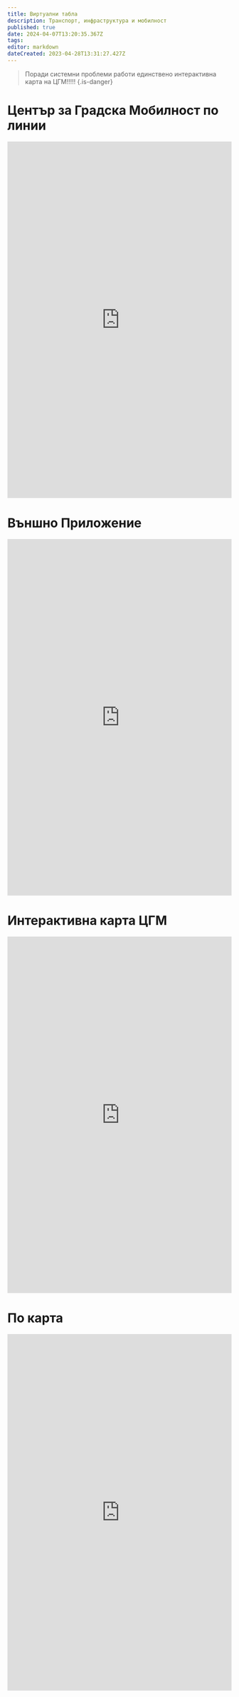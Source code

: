 ```yaml
---
title: Виртуални табла
description: Транспорт, инфраструктура и мобилност
published: true
date: 2024-04-07T13:20:35.367Z
tags: 
editor: markdown
dateCreated: 2023-04-28T13:31:27.427Z
---
```




> Поради системни проблеми работи единствено интерактивна карта на ЦГМ!!!!!
{.is-danger}


# Център за Градска Мобилност по линии


<iframe src="https://www.sofiatraffic.bg/bg/transport/virtual-tables-by-line" title="Разписания" width="100%" height="800px" frameBorder="0">
</iframe>

# Външно Приложение

<iframe src="https://sofiatransport.com/" title="Разписания" width="100%" height="800px" frameBorder="0">
</iframe>


# Интерактивна карта ЦГМ

<iframe src="https://www.sofiatraffic.bg/interactivecard/" title="Разписания" width="100%" height="800px" frameBorder="0">
</iframe>

# По карта

<iframe src="https://www.sofiatraffic.bg/bg/transport/stops-map" title="Разписания" width="100%" height="800px" frameBorder="0">
</iframe>



